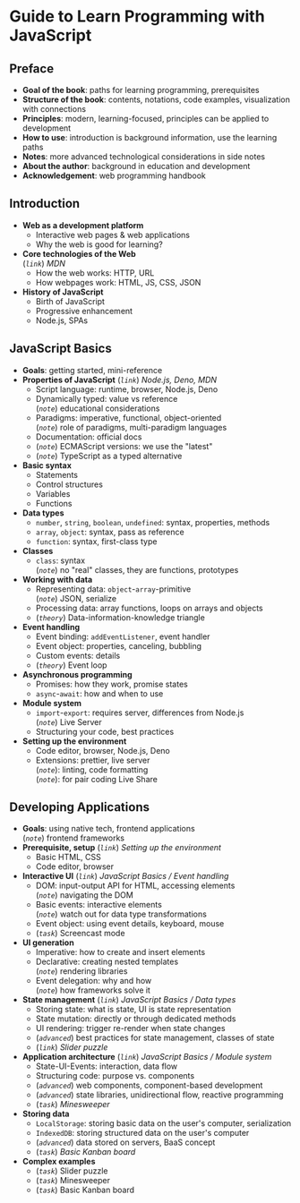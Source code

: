 # Guide to Learn Programming with JavaScript

## Preface

- **Goal of the book**: paths for learning programming, prerequisites
- **Structure of the book**: contents, notations, code examples, visualization with connections
- **Principles**: modern, learning-focused, principles can be applied to development
- **How to use**: introduction is background information, use the learning paths
- **Notes**: more advanced technological considerations in side notes
- **About the author**: background in education and development
- **Acknowledgement**: web programming handbook

## Introduction

- **Web as a development platform**
  - Interactive web pages & web applications
  - Why the web is good for learning?
- **Core technologies of the Web**  
  (*`link`*) *MDN*
  - How the web works: HTTP, URL
  - How webpages work: HTML, JS, CSS, JSON
- **History of JavaScript**
  - Birth of JavaScript
  - Progressive enhancement
  - Node.js, SPAs

## JavaScript Basics

- **Goals**: getting started, mini-reference
- **Properties of JavaScript** (*`link`*) *Node.js, Deno, MDN*
  - Script language: runtime, browser, Node.js, Deno  
  - Dynamically typed: value vs reference  
    (*`note`*) educational considerations
  - Paradigms: imperative, functional, object-oriented  
    (*`note`*) role of paradigms, multi-paradigm languages
  - Documentation: official docs  
  - (*`note`*) ECMAScript versions: we use the "latest"
  - (*`note`*) TypeScript as a typed alternative
- **Basic syntax**
  - Statements
  - Control structures
  - Variables
  - Functions
- **Data types**
  - `number`, `string`, `boolean`, `undefined`: syntax, properties, methods
  - `array`, `object`: syntax, pass as reference
  - `function`: syntax, first-class type
- **Classes**
  - `class`: syntax  
    (*`note`*) no "real" classes, they are functions, prototypes
- **Working with data**
  - Representing data: `object`-`array`-primitive  
    (*`note`*) JSON, serialize
  - Processing data: array functions, loops on arrays and objects
  - (*`theory`*) Data-information-knowledge triangle
- **Event handling**
  - Event binding: `addEventListener`, event handler
  - Event object: properties, canceling, bubbling
  - Custom events: details
  - (*`theory`*) Event loop
- **Asynchronous programming**
  - Promises: how they work, promise states
  - `async`-`await`: how and when to use
- **Module system**
  - `import`-`export`: requires server, differences from Node.js  
    (*`note`*) Live Server
  - Structuring your code, best practices
- **Setting up the environment**
  - Code editor, browser, Node.js, Deno
  - Extensions: prettier, live server  
    (*`note`*): linting, code formatting  
    (*`note`*): for pair coding Live Share

## Developing Applications

- **Goals**: using native tech, frontend applications  
  (*`note`*) frontend frameworks
- **Prerequisite, setup**
  (*`link`*) *Setting up the environment*
  - Basic HTML, CSS
  - Code editor, browser  
- **Interactive UI** (*`link`*) *JavaScript Basics / Event handling*
  - DOM: input-output API for HTML, accessing elements  
    (*`note`*) navigating the DOM
  - Basic events: interactive elements  
    (*`note`*) watch out for data type transformations  
  - Event object: using event details, keyboard, mouse
  - (*`task`*) Screencast mode
- **UI generation**
  - Imperative: how to create and insert elements
  - Declarative: creating nested templates  
    (*`note`*) rendering libraries
  - Event delegation: why and how  
    (*`note`*) how frameworks solve it
- **State management** (*`link`*) *JavaScript Basics / Data types*
  - Storing state: what is state, UI is state representation  
  - State mutation: directly or through dedicated methods  
  - UI rendering: trigger re-render when state changes
  - (*`advanced`*) best practices for state management, classes of state
  - (*`link`*) *Slider puzzle*
- **Application architecture** (*`link`*) *JavaScript Basics / Module system*
  - State-UI-Events: interaction, data flow
  - Structuring code: purpose vs. components  
  - (*`advanced`*) web components, component-based development
  - (*`advanced`*) state libraries, unidirectional flow, reactive programming
  - (*`task`*) *Minesweeper*
- **Storing data**
  - `LocalStorage`: storing basic data on the user's computer, serialization
  - `IndexedDB`: storing structured data on the user's computer
  - (*`advanced`*) data stored on servers, BaaS concept
  - (*`task`*) *Basic Kanban board*
- **Complex examples**
  - (*`task`*) Slider puzzle
  - (*`task`*) Minesweeper
  - (*`task`*) Basic Kanban board

